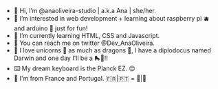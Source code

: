 - 👋 Hi, I’m @anaoliveira-studio | a.k.a Ana | she/her.
- 👀 I’m interested in web development + learning about raspberry pi 🫐 and arduino 🤖 just for fun!
- 🌱 I’m currently learning HTML, CSS and Javascript.
- 🐣 You can reach me on twitter @Dev_AnaOliveira.
- 💖 I love unicorns 🦄 as much as dragons 🏴󠁧󠁢󠁷󠁬󠁳󠁿, I have a diplodocus named Darwin and one day I'll be a 🛼👑!!
- ⌨️ My dream keyboard is the Planck EZ. 😍
- 📍 I'm from France and Portugal. 🇫🇷|🇵🇹 = 🥖|🍷

<!---
anaoliveira-studio/anaoliveira-studio is a ✨ special ✨ repository because its `README.md` (this file) appears on your GitHub profile.
You can click the Preview link to take a look at your changes.
--->
